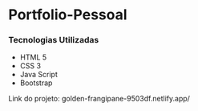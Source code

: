 # Portfolio-Pessoal
### Tecnologias Utilizadas
- HTML 5
- CSS 3
- Java Script
- Bootstrap


Link do projeto:  golden-frangipane-9503df.netlify.app/
